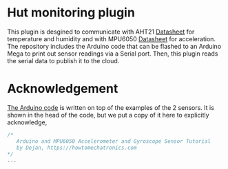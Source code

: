 # Hut monitoring plugin
This plugin is desgined to communicate with AHT21 [Datasheet](http://www.aosong.com/en/products-60.html) for temperature and humidity and with MPU6050 [Datasheet](https://invensense.tdk.com/products/motion-tracking/6-axis/mpu-6050/) for acceleration. The repository includes the Arduino code that can be flashed to an Arduino Mega to print out sensor readings via a Serial port. Then, this plugin reads the serial data to publish it to the cloud.

# Acknowledgement
[The Arduino code](arduino/main.ino) is written on top of the examples of the 2 sensors. It is shown in the head of the code, but we put a copy of it here to explicitly acknowledge, 

```cpp
/*
   Arduino and MPU6050 Accelerometer and Gyroscope Sensor Tutorial
   by Dejan, https://howtomechatronics.com
*/
...
```
